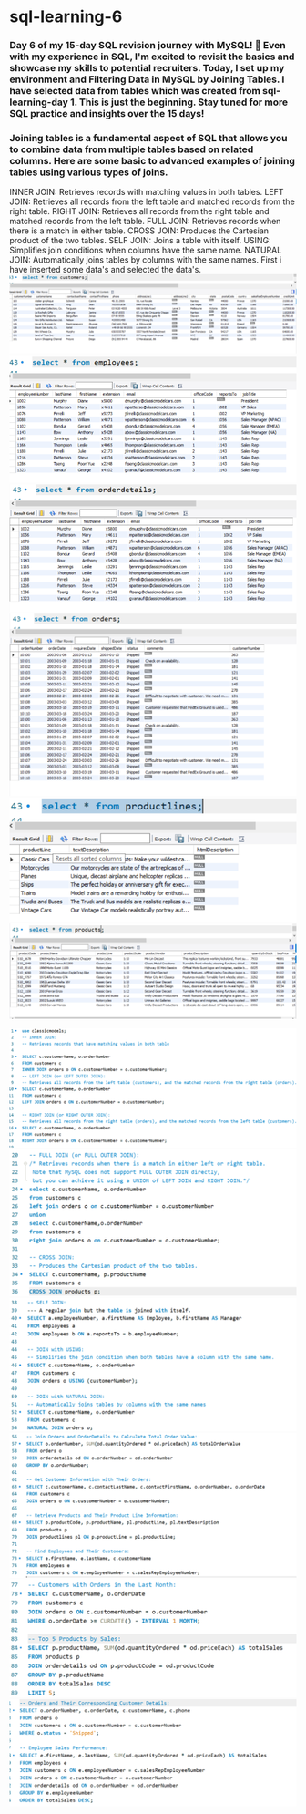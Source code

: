 # sql-learning-6
### Day 6 of my 15-day SQL revision journey with MySQL! 🎉 Even with my experience in SQL, I'm excited to revisit the basics and showcase my skills to potential recruiters. Today, I set up my environment and Filtering Data in MySQL by Joining Tables. I have selected data from tables which was created from sql-learning-day 1. This is just the beginning. Stay tuned for more SQL practice and insights over the 15 days!
### Joining tables is a fundamental aspect of SQL that allows you to combine data from multiple tables based on related columns. Here are some basic to advanced examples of joining tables using various types of joins.
INNER JOIN: Retrieves records with matching values in both tables.
LEFT JOIN: Retrieves all records from the left table and matched records from the right table.
RIGHT JOIN: Retrieves all records from the right table and matched records from the left table.
FULL JOIN: Retrieves records when there is a match in either table.
CROSS JOIN: Produces the Cartesian product of the two tables.
SELF JOIN: Joins a table with itself.
USING: Simplifies join conditions when columns have the same name.
NATURAL JOIN: Automatically joins tables by columns with the same names.
First i have inserted some data's and selected the data's.
![image alt](https://github.com/Udayagour14/sql-learning-2/blob/main/sql%20table%201.png)
![image alt](https://github.com/Udayagour14/sql-learning-2/blob/main/sql%20table2.png)
![image alt](https://github.com/Udayagour14/sql-learning-2/blob/main/sql%20table3.png)
![image alt](https://github.com/Udayagour14/sql-learning-2/blob/main/sql%20table%204.png)
![image alt](https://github.com/Udayagour14/sql-learning-2/blob/main/sql%20table5.png)
![image alt](https://github.com/Udayagour14/sql-learning-2/blob/main/sql%20table%206.png)


![image alt](https://github.com/Udayagour14/sql-learning-6/blob/main/sql6.1.png)
![image alt](https://github.com/Udayagour14/sql-learning-6/blob/main/sql6.2.png)
![image alt](https://github.com/Udayagour14/sql-learning-6/blob/main/sql6.3.png)
![image alt](https://github.com/Udayagour14/sql-learning-6/blob/main/sql6.4.png)
![image alt](https://github.com/Udayagour14/sql-learning-6/blob/main/sql6.5.png)
![image alt](https://github.com/Udayagour14/sql-learning-6/blob/main/sql6.6.png)
